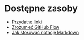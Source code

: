 # Dostępne zasoby
+ [Przydatne linki](przydatne-linki.md)
+ [Zrozumieć GitHub Flow](github-flow.md)
+ [Jak stosować notację Markdown](markdown-examples.md)
